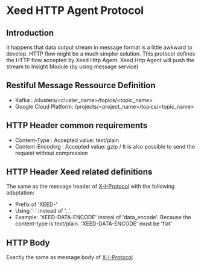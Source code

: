 # Xeed HTTP Agent Protocol
## Introduction
It happens that data output stream in message format is a little awkward to develop. HTTP flow might be a much simpler solution. 
This protocol defines the HTTP flow accepted by Xeed Http Agent. Xeed Http Agent will push the stream to Insight Module (by using message service)
## Restiful Message Ressource Definition
* Kafka : /clusters/<cluster_name>/topics/<topic_name>
* Google Cloud Platform: /projects/<project_name>/topics/<topic_name>
## HTTP Header common requirements
* Content-Type : Accepted value: text/plain
* Content-Encoding : Accepted value: gzip / It is also possible to send the request without compression
## HTTP Header Xeed related definitions
The same as the message header of [X-I-Protocol](README.md) with the following adaptation:
* Prefix of 'XEED-'
* Using '-' instead of '_'.
* Example: 'XEED-DATA-ENCODE' insteal of 'data_encode'. Because the content-type is text/plain. 'XEED-DATA-ENCODE' must be 'flat'
## HTTP Body
Exactly the same as message body of [X-I-Protocol](README.md)
